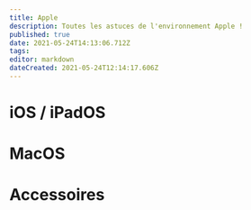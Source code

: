 ```yaml
---
title: Apple
description: Toutes les astuces de l'environnement Apple !
published: true
date: 2021-05-24T14:13:06.712Z
tags: 
editor: markdown
dateCreated: 2021-05-24T12:14:17.606Z
---
```


# iOS / iPadOS

# MacOS

# Accessoires
